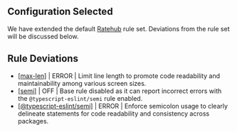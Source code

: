 
## Configuration Selected
We have extended the default [Ratehub](https://github.com/ratehub/code-style/tree/master/typescript/rules) rule set. Deviations from the rule set will be discussed below.

## Rule Deviations
* [[max-len]](https://eslint.org/docs/rules/max-len) | ERROR | Limit line length to promote code readability and maintainability among various screen sizes.
* [[semi]](https://eslint.org/docs/rules/semi) | OFF | Base rule disabled as it can report incorrect errors with the `@typescript-eslint/semi` rule enabled.
* [[@typescript-eslint/semi]](https://typescript-eslint.io/rules/semi) | ERROR | Enforce semicolon usage to clearly delineate statements for code readability and consistency across packages.
